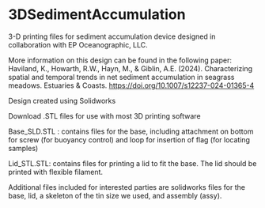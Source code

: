# 3DSedimentAccumulation
3-D printing files for sediment accumulation device designed in collaboration with EP Oceanographic, LLC.

More information on this design can be found in the following paper: 
Haviland, K., Howarth, R.W., Hayn, M., & Giblin, A.E. (2024). Characterizing spatial and temporal trends in net sediment accumulation in seagrass meadows. Estuaries & Coasts. https://doi.org/10.1007/s12237-024-01365-4

Design created using Solidworks

Download .STL files for use with most 3D printing software 

Base_SLD.STL : contains files for the base, including attachment on bottom for screw (for buoyancy control) and loop for insertion of flag (for locating samples)

Lid_STL.STL: contains files for printing a lid to fit the base. The lid should be printed with flexible filament.

Additional files included for interested parties are solidworks files for the base, lid, a skeleton of the tin size we used, and assembly (assy).
